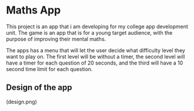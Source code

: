 # Maths App

This project is an app that i am developing for my college app development unit. The game is an app that is for a young target audience, with the purpose of improving their mental maths.

The apps has a menu that will let the user decide what difficulty level they want to play on. The first level will be without a timer, the second level will have a timer for each question of 20 seconds, and the third will have a 10 second time limit for each question.

## Design of the app 
(design.png)